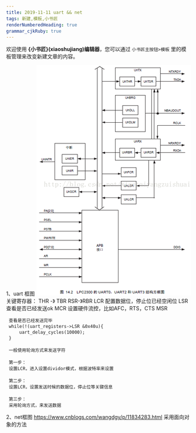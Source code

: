 ```yaml
---
title: 2019-11-11 uart && net
tags: 新建,模板,小书匠
renderNumberedHeading: true
grammar_cjkRuby: true
---
```



欢迎使用 **{小书匠}(xiaoshujiang)编辑器**，您可以通过 `小书匠主按钮>模板` 里的模板管理来改变新建文章的内容。

1、uart  框图
![enter description here](https://raw.githubusercontent.com/caowangqy/jiaxsj-tu/master/小书匠/1573451207572.png)
    关键寄存器：
     THR -》 TBR
	 RSR-》RBR
	 LCR   配置数据位，停止位已经空闲位
	 LSR   查看是否已经发送ok
	 MCR   设置硬件流控，比如AFC，RTS，CTS
	 MSR
	 
	 查看是否已经发送完毕	 
	 while(!(uart_registers->LSR &0x40u){
	     uart_delay_cycles(10000);
	 }
	 
	 一般使用轮询方式来发送字符
	 
	 第一步：
	 设置LCR，进入设置dividor模式，根据波特率来设置
	 
	 第二步：
	 设置LCR，设置发送时候的数据位，停止位等关键信息
	 
	 第三步：
	 采用轮询方式，来发送数据
	 
	 
2、net框图
      https://www.cnblogs.com/wangdgy/p/11834283.html
	  采用面向对象的方法



      
     
	 
	 